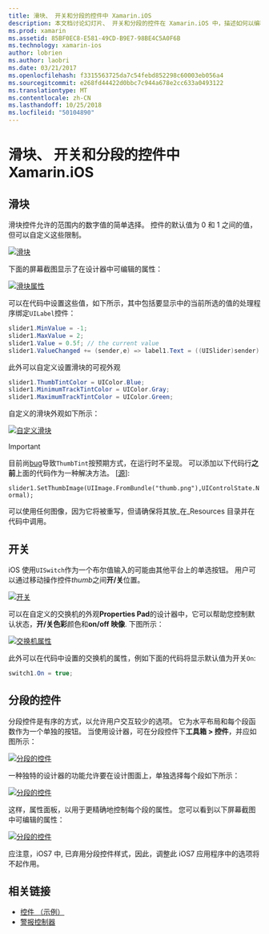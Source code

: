 ```yaml
---
title: 滑块、 开关和分段的控件中 Xamarin.iOS
description: 本文档讨论幻灯片、 开关和分段的控件在 Xamarin.iOS 中，描述如何以编程方式和 iOS 设计器使用它们。
ms.prod: xamarin
ms.assetid: 85BF0EC8-E581-49CD-B9E7-98BE4C5A0F6B
ms.technology: xamarin-ios
author: lobrien
ms.author: laobri
ms.date: 03/21/2017
ms.openlocfilehash: f3315563725da7c54febd852298c60003eb056a4
ms.sourcegitcommit: e268fd44422d0bbc7c944a678e2cc633a0493122
ms.translationtype: MT
ms.contentlocale: zh-CN
ms.lasthandoff: 10/25/2018
ms.locfileid: "50104890"
---
```

# <a name="sliders-switches-and-segmented-controls-in-xamarinios"></a>滑块、 开关和分段的控件中 Xamarin.iOS

<a name="Sliders" />

## <a name="sliders"></a>滑块

滑块控件允许的范围内的数字值的简单选择。 控件的默认值为 0 和 1 之间的值，但可以自定义这些限制。

 [![](slider-switch-segmented-controls-images/image25a.png "滑块")](slider-switch-segmented-controls-images/image25a.png#lightbox)

下面的屏幕截图显示了在设计器中可编辑的属性：

 [![](slider-switch-segmented-controls-images/image26a.png "滑块属性")](slider-switch-segmented-controls-images/image25a.png#lightbox)

可以在代码中设置这些值，如下所示，其中包括要显示中的当前所选的值的处理程序绑定`UILabel`控件：

```csharp
slider1.MinValue = -1;
slider1.MaxValue = 2;
slider1.Value = 0.5f; // the current value
slider1.ValueChanged += (sender,e) => label1.Text = ((UISlider)sender).Value.ToString ();
```

此外可以自定义设置滑块的可视外观

```csharp
slider1.ThumbTintColor = UIColor.Blue;
slider1.MinimumTrackTintColor = UIColor.Gray;
slider1.MaximumTrackTintColor = UIColor.Green;
```

自定义的滑块外观如下所示：

 [![](slider-switch-segmented-controls-images/image27a.png "自定义滑块")](slider-switch-segmented-controls-images/image28a.png#lightbox)

> [!IMPORTANT]
> 目前尚[bug](http://stackoverflow.com/a/19496179)导致`ThumbTint`按预期方式，在运行时不呈现。 可以添加以下代码行**之前**上面的代码作为一种解决方法。 [[源](http://stackoverflow.com/a/21396794)]:
>
> `slider1.SetThumbImage(UIImage.FromBundle("thumb.png"),UIControlState.Normal);`
> 
> 可以使用任何图像，因为它将被重写，但请确保将其放_在_Resources 目录并在代码中调用。

<a name="Switch" />

## <a name="switch"></a>开关

iOS 使用`UISwitch`作为一个布尔值输入的可能由其他平台上的单选按钮。 用户可以通过移动操作控件*thumb*之间**开/关**位置。

 [![](slider-switch-segmented-controls-images/image28a.png "开关")](slider-switch-segmented-controls-images/image28a.png#lightbox)

可以在自定义的交换机的外观**Properties Pad**的设计器中，它可以帮助您控制默认状态，**开/关色彩**颜色和**on/off 映像**. 下图所示：

 [![](slider-switch-segmented-controls-images/image29a.png "交换机属性")](slider-switch-segmented-controls-images/image29a.png#lightbox)

此外可以在代码中设置的交换机的属性，例如下面的代码将显示默认值为开关`On`:

```csharp
switch1.On = true;
```

 <a name="Segmented_Controls" />


## <a name="segmented-controls"></a>分段的控件

分段控件是有序的方式，以允许用户交互较少的选项。 它为水平布局和每个段函数作为一个单独的按钮。 当使用设计器，可在分段控件下**工具箱 > 控件**，并应如图所示：

 [![](slider-switch-segmented-controls-images/segmentedcontrol.png "分段的控件")](slider-switch-segmented-controls-images/segmentedcontrol.png#lightbox)

一种独特的设计器的功能允许要在设计图面上，单独选择每个段如下所示：

 [![](slider-switch-segmented-controls-images/segmentedcontrolselection.png "分段的控件")](slider-switch-segmented-controls-images/segmentedcontrolselection.png#lightbox)

这样，属性面板，以用于更精确地控制每个段的属性。 您可以看到以下屏幕截图中可编辑的属性：

 [![](slider-switch-segmented-controls-images/segmentedcontrolproperties.png "分段的控件")](slider-switch-segmented-controls-images/segmentedcontrolproperties.png#lightbox)

应注意，iOS7 中, 已弃用分段控件样式，因此，调整此 iOS7 应用程序中的选项将不起作用。

## <a name="related-links"></a>相关链接

- [控件 （示例）](https://developer.xamarin.com/samples/Controls/)
- [警报控制器](https://github.com/xamarin/recipes/tree/master/Recipes/ios/standard_controls/alertcontroller)
